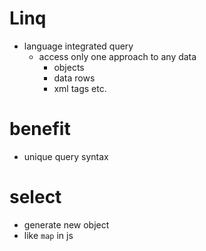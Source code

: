 # Linq
- language integrated query
  - access only one approach to any data
    - objects
    - data rows
    - xml tags etc.

# benefit
- unique query syntax

# select
- generate new object
- like `map` in js
